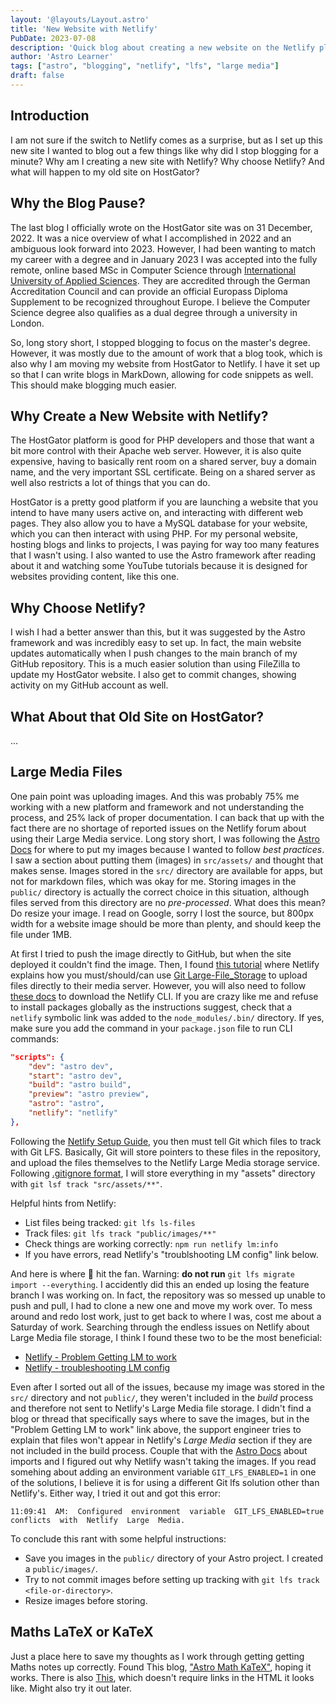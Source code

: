 ```yaml
---
layout: '@layouts/Layout.astro'
title: 'New Website with Netlify'
PubDate: 2023-07-08
description: 'Quick blog about creating a new website on the Netlify platform.'
author: 'Astro Learner'
tags: ["astro", "blogging", "netlify", "lfs", "large media"]
draft: false
---
```


## Introduction

I am not sure if the switch to Netlify comes as a surprise, but as I set up this new site I wanted to blog out a few things like why did I stop blogging for a minute? Why am I creating a new site with Netlify? Why choose Netlify? And what will happen to my old site on HostGator?

## Why the Blog Pause?

The last blog I officially wrote on the HostGator site was on 31 December, 2022. It was a nice overview of what I accomplished in 2022 and an ambiguous look forward into 2023. However, I had been wanting to match my career with a degree and in January 2023  I was accepted into the fully remote, online based MSc in Computer Science through [International University of Applied Sciences](https://www.iu.org/). They are accredited through the German Accreditation Council and can provide an official Europass Diploma Supplement to be recognized throughout Europe. I believe the Computer Science degree also qualifies as a dual degree through a university in London. 

So, long story short, I stopped blogging to focus on the master's degree. However, it was mostly due to the amount of work that a blog took, which is also why I am moving my website from HostGator to Netlify. I have it set up so that I can write blogs in MarkDown, allowing for code snippets as well. This should make blogging much easier. 
 
## Why Create a New Website with Netlify?

The HostGator platform is good for PHP developers and those that want a bit more control with their Apache web server. However, it is also quite expensive, having to basically rent room on a shared server, buy a domain name, and the very important SSL certificate. Being on a shared server as well also restricts a lot of things that you can do. 

HostGator is a pretty good platform if you are launching a website that you intend to have many users active on, and interacting with different web pages. They also allow you to have a MySQL database for your website, which you can then interact with using PHP. For my personal website, hosting blogs and links to projects, I was paying for way too many features that I wasn't using. I also wanted to use the Astro framework after reading about it and watching some YouTube tutorials because it is designed for websites providing content, like this one. 

## Why Choose Netlify?

I wish I had a better answer than this, but it was suggested by the Astro framework and was incredibly easy to set up. In fact, the main website updates automatically when I push changes to the main branch of my GitHub repository. This is a much easier solution than using FileZilla to update my HostGator website. I also get to commit changes, showing activity on my GitHub account as well.

## What About that Old Site on HostGator?

...

## Large Media Files

One pain point was uploading images. And this was probably 75% me working with a new platform and framework and not understanding the process, and 25% lack of proper documentation. I can back that up with the fact there are no shortage of reported issues on the Netlify forum about using their Large Media service. Long story short, I was following the [Astro Docs](https://docs.astro.build/en/guides/images/) for where to put my images because I wanted to follow _best practices_. I saw a section about putting them (images) in `src/assets/` and thought that makes sense. Images stored in the `src/` directory are available for apps, but not for markdown files, which was okay for me. Storing images in the `public/` directory is actually the correct choice in this situation, although files served from this directory are no _pre-processed_. What does this mean? Do resize your image. I read on Google, sorry I lost the source, but 800px width for a website image should be more than plenty, and should keep the file under 1MB.

At first I tried to push the image directly to GitHub, but when the site deployed it couldn't find the image. Then, I found [this tutorial](https://docs.netlify.com/large-media/overview/) where Netlify explains how you must/should/can use [Git Large-File_Storage](https://git-lfs.github.com/) to upload files directly to their media server. However, you will also need to follow [these docs](https://docs.netlify.com/cli/get-started/) to download the Netlify CLI. If you are crazy like me and refuse to install packages globally as the instructions suggest, check that a `netlify` symbolic link was added to the `node_modules/.bin/` directory. If yes, make sure you add the command in your `package.json` file to run CLI commands:

```JSON
"scripts": {
    "dev": "astro dev",
    "start": "astro dev",
    "build": "astro build",
    "preview": "astro preview",
    "astro": "astro",
    "netlify": "netlify"
},
```

Following the [Netlify Setup Guide](https://docs.netlify.com/large-media/setup/), you then must tell Git which files to track with Git LFS. Basically, Git will store pointers to these files in the repository, and upload the files themselves to the Netlify Large Media storage service. Following [.gitignore format](https://git-scm.com/docs/gitignore#_pattern_format), I will store everything in my "assets" directory with `git lsf track "src/assets/**"`.

Helpful hints from Netlify:
+ List files being tracked: `git lfs ls-files`
+ Track files: `git lfs track "public/images/**"`
+ Check things are working correctly: `npm run netlify lm:info`
+ If you have errors, read Netlify's "troublshooting LM config" link below.

And here is where 💩 hit the fan. Warning: **do not run**  `git lfs migrate import --everything`. I accidently did this an ended up losing the feature branch I was working on. In fact, the repository was so messed up unable to push and pull, I had to clone a new one and move my work over. To mess around and redo lost work, just to get back to where I was, cost me about a Saturday of work. Searching through the endless issues on Netlify about Large Media file storage, I think I found these two to be the most beneficial:
+ [Netlify - Problem Getting LM to work](https://answers.netlify.com/t/problem-getting-netlify-large-media-to-work/18197/6)
+ [Netlify - troubleshooting LM config](https://answers.netlify.com/t/support-guide-troubleshooting-your-netlify-large-media-configuration/188)

Even after I sorted out all of the issues, because my image was stored in the `src/` directory and not `public/`, they weren't included in the _build_ process and therefore not sent to Netlify's Large Media file storage. I didn't find a blog or thread that specifically says where to save the images, but in the "Problem Getting LM to work" link above, the support engineer tries to explain that files won't appear in Netlify's _Large Media_ section if they are not included in the build process. Couple that with the [Astro Docs](https://docs.astro.build/en/guides/imports/) about imports and I figured out why Netlify wasn't taking the images. If you read somehing about adding an environment variable `GIT_LFS_ENABLED=1` in one of the solutions, I believe it is for using a different Git lfs solution other than Netlify's. Either way, I tried it out and got this error:

```shell
11:09:41  AM:  Configured  environment  variable  GIT_LFS_ENABLED=true  conflicts  with  Netlify  Large  Media.
```

To conclude this rant with some helpful instructions:
+ Save you images in the `public/` directory of your Astro project. I created a `public/images/`.
+ Try to not commit images before setting up tracking with `git lfs track <file-or-directory>`.
+ Resize images before storing.

## Maths LaTeX or KaTeX

Just a place here to save my thoughts as I work through getting getting Maths notes up correctly. Found This blog, ["Astro Math KaTeX"](https://ileumas.com/writing/2022/03/astro-math-katex/), hoping it works.
There is also [This](https://www.readonlychild.com/blog/math-latex/), which doesn't require links in the HTML it looks like. Might also try it out later. 